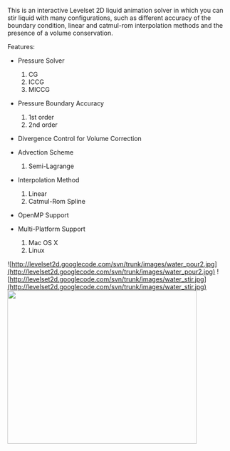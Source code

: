 This is an interactive Levelset 2D liquid animation solver in which you can stir liquid with many configurations, such as different accuracy of the boundary condition, linear and catmul-rom interpolation methods and the presence of a volume conservation.

Features:

  * Pressure Solver
    1. CG
    1. ICCG
    1. MICCG

  * Pressure Boundary Accuracy
    1. 1st order
    1. 2nd order

  * Divergence Control for Volume Correction

  * Advection Scheme
    1. Semi-Lagrange

  * Interpolation Method
    1. Linear
    1. Catmul-Rom Spline

  * OpenMP Support

  * Multi-Platform Support
    1. Mac OS X
    1. Linux


![http://levelset2d.googlecode.com/svn/trunk/images/water_pour2.jpg](http://levelset2d.googlecode.com/svn/trunk/images/water_pour2.jpg)
![http://levelset2d.googlecode.com/svn/trunk/images/water_stir.jpg](http://levelset2d.googlecode.com/svn/trunk/images/water_stir.jpg)
<a href='http://www.youtube.com/watch?feature=player_embedded&v=Ss89OpQ_u54' target='_blank'><img src='http://img.youtube.com/vi/Ss89OpQ_u54/0.jpg' width='425' height=344 /></a>